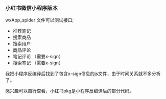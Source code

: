

### 小红书微信小程序版本

wxApp_spider 文件可以测试接口;

- 推荐笔记   
- 搜索商品
- 搜索用户   
- 商品评论   
- 笔记评论  （需要x-sign） 
- 搜索笔记  （需要x-sign） 

我把小程序反编译后找到了包含x-sign信息的js文件，由于时间关系就不多分析了。

感兴趣可以自行查看，小红书pkg是小程序反编译后的部分代码。